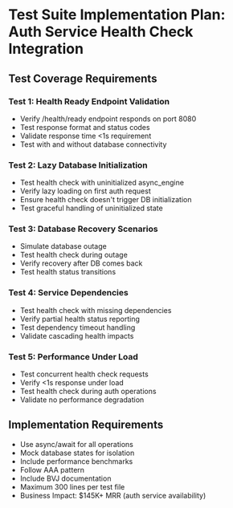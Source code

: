 # Test Suite Implementation Plan: Auth Service Health Check Integration

## Test Coverage Requirements

### Test 1: Health Ready Endpoint Validation
- Verify /health/ready endpoint responds on port 8080
- Test response format and status codes
- Validate response time <1s requirement
- Test with and without database connectivity

### Test 2: Lazy Database Initialization
- Test health check with uninitialized async_engine
- Verify lazy loading on first auth request
- Ensure health check doesn't trigger DB initialization
- Test graceful handling of uninitialized state

### Test 3: Database Recovery Scenarios
- Simulate database outage
- Test health check during outage
- Verify recovery after DB comes back
- Test health status transitions

### Test 4: Service Dependencies
- Test health check with missing dependencies
- Verify partial health status reporting
- Test dependency timeout handling
- Validate cascading health impacts

### Test 5: Performance Under Load
- Test concurrent health check requests
- Verify <1s response under load
- Test health check during auth operations
- Validate no performance degradation

## Implementation Requirements
- Use async/await for all operations
- Mock database states for isolation
- Include performance benchmarks
- Follow AAA pattern
- Include BVJ documentation
- Maximum 300 lines per test file
- Business Impact: $145K+ MRR (auth service availability)